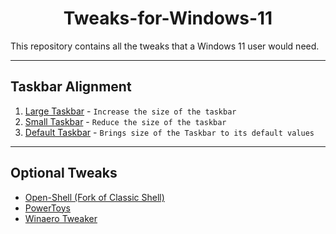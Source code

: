 <h1 style=text-align:center;>Tweaks-for-Windows-11</h1>
This repository contains all the tweaks that a Windows 11 user would need.

---

## Taskbar Alignment 
1. [Large Taskbar](https://raw.githubusercontent.com/pronoymukherjeewritescode/Tweaks-for-Windows-11/main/LargeTaskbar.reg) - `Increase the size of the taskbar`
2. [Small Taskbar](https://raw.githubusercontent.com/pronoymukherjeewritescode/Tweaks-for-Windows-11/main/SmallTaskbar.reg) - `Reduce the size of the taskbar`
3. [Default Taskbar](https://raw.githubusercontent.com/pronoymukherjeewritescode/Tweaks-for-Windows-11/main/DefaultTaskbar.reg) - `Brings size of the Taskbar to its default values`

---

## Optional Tweaks

* [Open-Shell (Fork of Classic Shell)](https://github.com/Open-Shell/Open-Shell-Menu)
* [PowerToys](https://github.com/Microsoft/PowerToys)
* [Winaero Tweaker](https://winaero.com/download-winaero-tweaker/)
